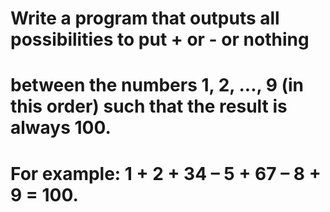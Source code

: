 # Write a program that outputs all possibilities to put + or - or nothing
# between the numbers 1, 2, ..., 9 (in this order) such that the result is always 100.
# For example: 1 + 2 + 34 – 5 + 67 – 8 + 9 = 100.